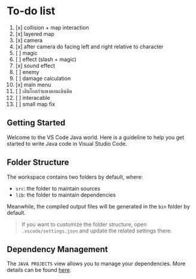 # To-do list

1. [x] collision + map interaction
1. [x] layered map
1. [x] camera
1. [x] after camera do facing left and right relative to character
1. [ ] magic
1. [ ] effect (slash + magic)
1. [x] sound effect
1. [ ] enemy
1. [ ] damage calculation
1. [x] main menu
1. [ ] เดินไถลกำแพงตอนเดินติด
1. [ ] interacable
1. [ ] small map fix

## Getting Started

Welcome to the VS Code Java world. Here is a guideline to help you get started to write Java code in Visual Studio Code.

## Folder Structure

The workspace contains two folders by default, where:

-   `src`: the folder to maintain sources
-   `lib`: the folder to maintain dependencies

Meanwhile, the compiled output files will be generated in the `bin` folder by default.

> If you want to customize the folder structure, open `.vscode/settings.json` and update the related settings there.

## Dependency Management

The `JAVA PROJECTS` view allows you to manage your dependencies. More details can be found [here](https://github.com/microsoft/vscode-java-dependency#manage-dependencies).
